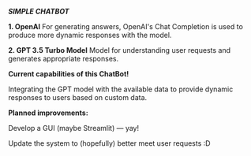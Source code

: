 ***SIMPLE CHATBOT***

**1. OpenAI**
For generating answers, OpenAI's Chat Completion is used to produce more dynamic responses with the model.

**2. GPT 3.5 Turbo Model**
Model for understanding user requests and generates appropriate responses.

**Current capabilities of this ChatBot!** 

Integrating the GPT model with the available data to provide dynamic responses to users based on custom data.

**Planned improvements:**

Develop a GUI (maybe Streamlit) — yay!

Update the system to (hopefully) better meet user requests :D
